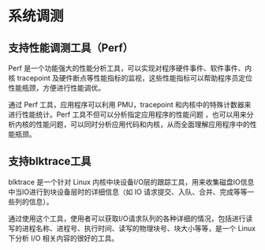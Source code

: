 # 系统调测<a name="ZH-CN_TOPIC_0185681964"></a>

## 支持性能调测工具（Perf）<a name="zh-cn_topic_0058462758_section1683960105444"></a>

Perf 是一个功能强大的性能分析工具，可以实现对程序硬件事件、软件事件、内核 tracepoint 及硬件断点等性能指标的监视，这些性能指标可以帮助程序员定位性能瓶颈，方便进行性能调优。

通过 Perf 工具，应用程序可以利用 PMU，tracepoint 和内核中的特殊计数器来进行性能统计。Perf 工具不但可以分析指定应用程序的性能问题 ，也可以用来分析内核的性能问题，可以同时分析应用代码和内核，从而全面理解应用程序中的性能瓶颈。

## 支持blktrace工具<a name="zh-cn_topic_0058462758_section16335343105444"></a>

blktrace 是一个针对 Linux 内核中块设备I/O层的跟踪工具，用来收集磁盘IO信息中当IO进行到块设备层时的详细信息（如 IO 请求提交、入队、合并、完成等等一些列的信息）。

通过使用这个工具，使用者可以获取I/O请求队列的各种详细的情况，包括进行读写的进程名称、进程号、执行时间、读写的物理块号、块大小等等，是一个 Linux下分析 I/O 相关内容的很好的工具。

